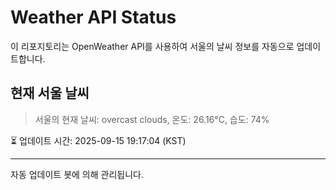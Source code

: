 
# Weather API Status

이 리포지토리는 OpenWeather API를 사용하여 서울의 날씨 정보를 자동으로 업데이트합니다.

## 현재 서울 날씨
> 서울의 현재 날씨: overcast clouds, 온도: 26.16°C, 습도: 74%

⏳ 업데이트 시간: 2025-09-15 19:17:04 (KST)

---
자동 업데이트 봇에 의해 관리됩니다.
